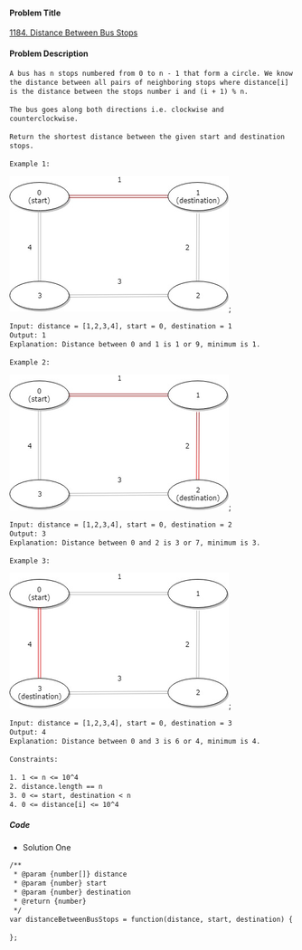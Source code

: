 #### Problem Title
[1184. Distance Between Bus Stops](https://leetcode.com/problems/distance-between-bus-stops/)
#### Problem Description
```
A bus has n stops numbered from 0 to n - 1 that form a circle. We know the distance between all pairs of neighboring stops where distance[i] is the distance between the stops number i and (i + 1) % n.

The bus goes along both directions i.e. clockwise and counterclockwise.

Return the shortest distance between the given start and destination stops.

Example 1:
```
![ex_1.jpg](../../assets/array/2019-12-17/eg_1.jpg);
```
Input: distance = [1,2,3,4], start = 0, destination = 1
Output: 1
Explanation: Distance between 0 and 1 is 1 or 9, minimum is 1.

Example 2:
```
![ex_2.jpg](../../assets/array/2019-12-17/eg_2.jpg);
```
Input: distance = [1,2,3,4], start = 0, destination = 2
Output: 3
Explanation: Distance between 0 and 2 is 3 or 7, minimum is 3.

Example 3:
```
![ex_3.jpg](../../assets/array/2019-12-17/eg_3.jpg);
```
Input: distance = [1,2,3,4], start = 0, destination = 3
Output: 4
Explanation: Distance between 0 and 3 is 6 or 4, minimum is 4.

Constraints:

1. 1 <= n <= 10^4
2. distance.length == n
3. 0 <= start, destination < n
4. 0 <= distance[i] <= 10^4

```

##### Code

- Solution One
```
/**
 * @param {number[]} distance
 * @param {number} start
 * @param {number} destination
 * @return {number}
 */
var distanceBetweenBusStops = function(distance, start, destination) {
    
};
```
